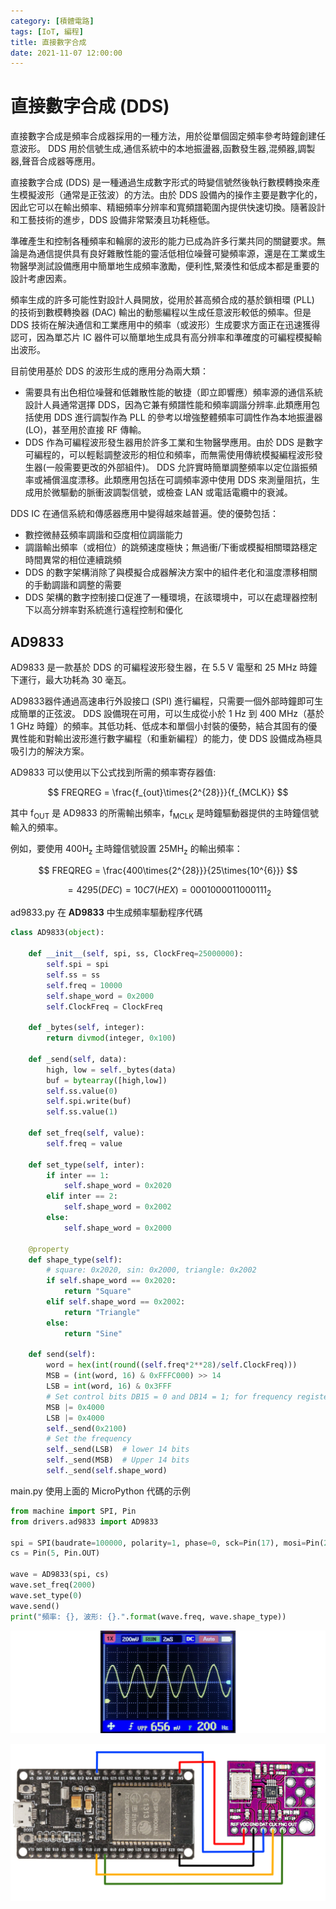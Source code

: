 ```yaml
---
category: [積體電路]
tags: [IoT, 編程]
title: 直接數字合成
date: 2021-11-07 12:00:00
---
```


# 直接數字合成 (DDS) 

直接數字合成是頻率合成器採用的一種方法，用於從單個固定頻率參考時鐘創建任意波形。 DDS 用於信號生成,通信系統中的本地振盪器,函數發生器,混頻器,調製器,聲音合成器等應用。 

直接數字合成 (DDS) 是一種通過生成數字形式的時變信號然後執行數模轉換來產生模擬波形（通常是正弦波）的方法。由於 DDS 設備內的操作主要是數字化的，因此它可以在輸出頻率、精細頻率分辨率和寬頻譜範圍內提供快速切換。隨著設計和工藝技術的進步，DDS 設備非常緊湊且功耗極低。

準確產生和控制各種頻率和輪廓的波形的能力已成為許多行業共同的關鍵要求。無論是為通信提供具有良好雜散性能的靈活低相位噪聲可變頻率源，還是在工業或生物醫學測試設備應用中簡單地生成頻率激勵，便利性,緊湊性和低成本都是重要的設計考慮因素。

頻率生成的許多可能性對設計人員開放，從用於甚高頻合成的基於鎖相環 (PLL) 的技術到數模轉換器 (DAC) 輸出的動態編程以生成任意波形較低的頻率。但是 DDS 技術在解決通信和工業應用中的頻率（或波形）生成要求方面正在迅速獲得認可，因為單芯片 IC 器件可以簡單地生成具有高分辨率和準確度的可編程模擬輸出波形。

目前使用基於 DDS 的波形生成的應用分為兩大類：
 
 - 需要具有出色相位噪聲和低雜散性能的敏捷（即立即響應）頻率源的通信系統設計人員通常選擇 DDS，因為它兼有頻譜性能和頻率調諧分辨率.此類應用包括使用 DDS 進行調製作為 PLL 的參考以增強整體頻率可調性作為本地振盪器 (LO)，甚至用於直接 RF 傳輸。
 - DDS 作為可編程波形發生器用於許多工業和生物醫學應用。由於 DDS 是數字可編程的，可以輕鬆調整波形的相位和頻率，而無需使用傳統模擬編程波形發生器(一般需要更改的外部組件)。 DDS 允許實時簡單調整頻率以定位諧振頻率或補償溫度漂移。此類應用包括在可調頻率源中使用 DDS 來測量阻抗，生成用於微驅動的脈衝波調製信號，或檢查 LAN 或電話電纜中的衰減。


DDS IC 在通信系統和傳感器應用中變得越來越普遍。使的優勢包括：

 - 數控微赫茲頻率調諧和亞度相位調諧能力
 - 調諧輸出頻率（或相位）的跳頻速度極快；無過衝/下衝或模擬相關環路穩定時間異常的相位連續跳頻
 - DDS 的數字架構消除了與模擬合成器解決方案中的組件老化和溫度漂移相關的手動調諧和調整的需要
 - DDS 架構的數字控制接口促進了一種環境，在該環境中，可以在處理器控制下以高分辨率對系統進行遠程控制和優化

## AD9833

AD9833 是一款基於 DDS 的可編程波形發生器，在 5.5 V 電壓和 25 MHz 時鐘下運行，最大功耗為 30 毫瓦。

AD9833器件通過高速串行外設接口 (SPI) 進行編程，只需要一個外部時鐘即可生成簡單的正弦波。 DDS 設備現在可用，可以生成從小於 1 Hz 到 400 MHz（基於 1 GHz 時鐘）的頻率。其低功耗、低成本和單個小封裝的優勢，結合其固有的優異性能和對輸出波形進行數字編程（和重新編程）的能力，使 DDS 設備成為極具吸引力的解決方案。


AD9833 可以使用以下公式找到所需的頻率寄存器值:

$$ FREQREG = \frac{f_{out}\times{2^{28}}}{f_{MCLK}} $$

其中 f<sub>OUT</sub> 是 AD9833 的所需輸出頻率，f<sub>MCLK</sub> 是時鐘驅動器提供的主時鐘信號輸入的頻率。

例如，要使用 400H<sub>z</sub> 主時鐘信號設置 25MH<sub>z</sub> 的輸出頻率：

$$ FREQREG = \frac{400\times{2^{28}}}{25\times{10^{6}}} $$

$$ = 4295 (DEC) = 10C7 (HEX) = 0001000011000111_{2} $$

ad9833.py 在 **AD9833** 中生成頻率驅動程序代碼

```python
class AD9833(object):

    def __init__(self, spi, ss, ClockFreq=25000000):
        self.spi = spi
        self.ss = ss
        self.freq = 10000
        self.shape_word = 0x2000
        self.ClockFreq = ClockFreq

    def _bytes(self, integer):
        return divmod(integer, 0x100)

    def _send(self, data):
        high, low = self._bytes(data)
        buf = bytearray([high,low])
        self.ss.value(0)
        self.spi.write(buf)
        self.ss.value(1)

    def set_freq(self, value):
        self.freq = value

    def set_type(self, inter):
        if inter == 1:
            self.shape_word = 0x2020
        elif inter == 2:
            self.shape_word = 0x2002
        else:
            self.shape_word = 0x2000

    @property
    def shape_type(self):
        # square: 0x2020, sin: 0x2000, triangle: 0x2002
        if self.shape_word == 0x2020:
            return "Square"
        elif self.shape_word == 0x2002:
            return "Triangle"
        else:
            return "Sine"

    def send(self):
        word = hex(int(round((self.freq*2**28)/self.ClockFreq)))
        MSB = (int(word, 16) & 0xFFFC000) >> 14
        LSB = int(word, 16) & 0x3FFF
        # Set control bits DB15 = 0 and DB14 = 1; for frequency register 0
        MSB |= 0x4000
        LSB |= 0x4000
        self._send(0x2100)
        # Set the frequency
        self._send(LSB)  # lower 14 bits
        self._send(MSB)  # Upper 14 bits
        self._send(self.shape_word)

```


main.py 使用上面的 MicroPython 代碼的示例

```python
from machine import SPI, Pin
from drivers.ad9833 import AD9833

spi = SPI(baudrate=100000, polarity=1, phase=0, sck=Pin(17), mosi=Pin(27), miso=Pin(18))
cs = Pin(5, Pin.OUT)

wave = AD9833(spi, cs)
wave.set_freq(2000)
wave.set_type(0)
wave.send()
print("頻率: {}, 波形: {}.".format(wave.freq, wave.shape_type))

```

![ad9833](../assets/img/iot/ad9833-sine.png)

![ad9833](../assets/img/iot/ad9833.png)